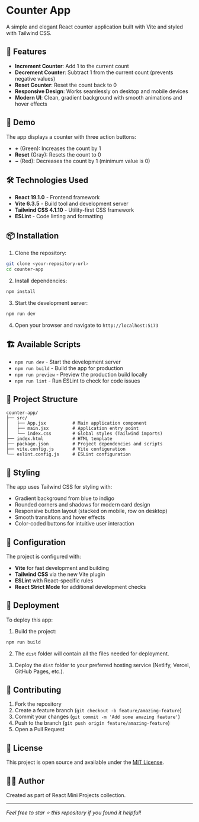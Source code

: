# Counter App

A simple and elegant React counter application built with Vite and styled with Tailwind CSS.

## 🌟 Features

- **Increment Counter**: Add 1 to the current count
- **Decrement Counter**: Subtract 1 from the current count (prevents negative values)
- **Reset Counter**: Reset the count back to 0
- **Responsive Design**: Works seamlessly on desktop and mobile devices
- **Modern UI**: Clean, gradient background with smooth animations and hover effects

## 🚀 Demo

The app displays a counter with three action buttons:
- **+** (Green): Increases the count by 1
- **Reset** (Gray): Resets the count to 0
- **−** (Red): Decreases the count by 1 (minimum value is 0)

## 🛠️ Technologies Used

- **React 19.1.0** - Frontend framework
- **Vite 6.3.5** - Build tool and development server
- **Tailwind CSS 4.1.10** - Utility-first CSS framework
- **ESLint** - Code linting and formatting

## 📦 Installation

1. Clone the repository:
```bash
git clone <your-repository-url>
cd counter-app
```

2. Install dependencies:
```bash
npm install
```

3. Start the development server:
```bash
npm run dev
```

4. Open your browser and navigate to `http://localhost:5173`

## 🏗️ Available Scripts

- `npm run dev` - Start the development server
- `npm run build` - Build the app for production
- `npm run preview` - Preview the production build locally
- `npm run lint` - Run ESLint to check for code issues

## 📁 Project Structure

```
counter-app/
├── src/
│   ├── App.jsx          # Main application component
│   ├── main.jsx         # Application entry point
│   └── index.css        # Global styles (Tailwind imports)
├── index.html           # HTML template
├── package.json         # Project dependencies and scripts
├── vite.config.js       # Vite configuration
└── eslint.config.js     # ESLint configuration
```

## 🎨 Styling

The app uses Tailwind CSS for styling with:
- Gradient background from blue to indigo
- Rounded corners and shadows for modern card design
- Responsive button layout (stacked on mobile, row on desktop)
- Smooth transitions and hover effects
- Color-coded buttons for intuitive user interaction

## 🔧 Configuration

The project is configured with:
- **Vite** for fast development and building
- **Tailwind CSS** via the new Vite plugin
- **ESLint** with React-specific rules
- **React Strict Mode** for additional development checks

## 🚀 Deployment

To deploy this app:

1. Build the project:
```bash
npm run build
```

2. The `dist` folder will contain all the files needed for deployment.

3. Deploy the `dist` folder to your preferred hosting service (Netlify, Vercel, GitHub Pages, etc.).

## 🤝 Contributing

1. Fork the repository
2. Create a feature branch (`git checkout -b feature/amazing-feature`)
3. Commit your changes (`git commit -m 'Add some amazing feature'`)
4. Push to the branch (`git push origin feature/amazing-feature`)
5. Open a Pull Request

## 📝 License

This project is open source and available under the [MIT License](LICENSE).

## 👨‍💻 Author

Created as part of React Mini Projects collection.

---

*Feel free to star ⭐ this repository if you found it helpful!*
